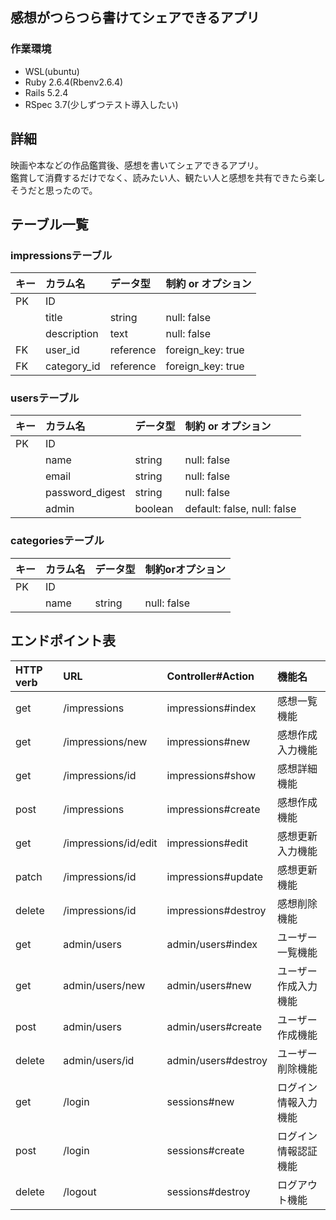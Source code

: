 ## 感想がつらつら書けてシェアできるアプリ
### 作業環境
- WSL(ubuntu)
- Ruby 2.6.4(Rbenv2.6.4)
- Rails 5.2.4
- RSpec 3.7(少しずつテスト導入したい)  
  
## 詳細
映画や本などの作品鑑賞後、感想を書いてシェアできるアプリ。  
鑑賞して消費するだけでなく、読みたい人、観たい人と感想を共有できたら楽しそうだと思ったので。  

## テーブル一覧

### impressionsテーブル
|キー|カラム名|データ型|制約 or オプション|
|:----|:----|:----|:----|
|PK|ID| | |
| |title|string|null: false|
| |description|text|null: false|
|FK|user_id|reference|foreign_key: true|
|FK|category_id|reference|foreign_key: true|

### usersテーブル
|キー|カラム名|データ型|制約 or オプション|
|:----|:----|:----|:----|
|PK|ID| | |
| |name|string|null: false|
| |email|string|null: false|
| |password_digest|string|null: false|
| |admin|boolean|default: false, null: false|

### categoriesテーブル
|キー|カラム名|データ型|制約orオプション|
|:----|:----|:----|:----|
|PK|ID| | |
| |name|string|null: false|

## エンドポイント表
|HTTP verb|URL|Controller#Action|機能名|
|:----|:----|:----|:----|
|get|/impressions|impressions#index|感想一覧機能|
|get|/impressions/new|impressions#new|感想作成入力機能|
|get|/impressions/id|impressions#show|感想詳細機能|
|post|/impressions|impressions#create|感想作成機能|
|get|/impressions/id/edit|impressions#edit|感想更新入力機能|
|patch|/impressions/id|impressions#update|感想更新機能|
|delete|/impressions/id|impressions#destroy|感想削除機能|
|get|admin/users|admin/users#index|ユーザー一覧機能|
|get|admin/users/new|admin/users#new|ユーザー作成入力機能|
|post|admin/users|admin/users#create|ユーザー作成機能|
|delete|admin/users/id|admin/users#destroy|ユーザー削除機能|
|get|/login|sessions#new|ログイン情報入力機能|
|post|/login|sessions#create|ログイン情報認証機能|
|delete|/logout|sessions#destroy|ログアウト機能|
